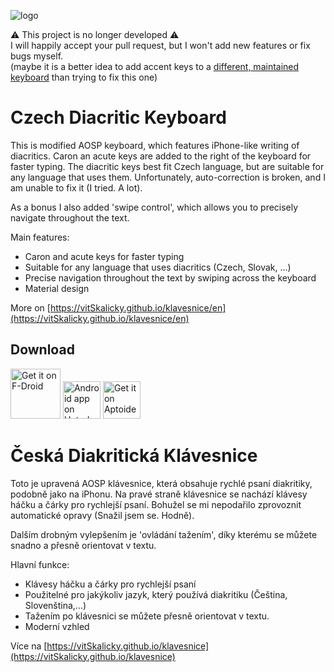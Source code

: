 ![logo][logo image]

⚠ This project is no longer developed ⚠  
I will happily accept your pull request, but I won't add new features or fix bugs myself.  
(maybe it is a better idea to add accent keys to a [different, maintained keyboard](https://github.com/rkkr/simple-keyboard) than trying to fix this one)

# Czech Diacritic Keyboard

This is modified AOSP keyboard, which features iPhone-like writing of diacritics. Caron an acute keys are added to the right of the keyboard for faster typing. The diacritic keys best fit Czech language, but are suitable for any language that uses them.
Unfortunately, auto-correction is broken, and I am unable to fix it (I tried. A lot).

As a bonus I also added 'swipe control', which allows you to precisely navigate throughout the text.

Main features:

* Caron and acute keys for faster typing
* Suitable for any language that uses diacritics (Czech, Slovak, ...)
* Precise navigation throughout the text by swiping across the keyboard
* Material design

More on [https://vitSkalicky.github.io/klavesnice/en](https://vitSkalicky.github.io/klavesnice/en)

## Download

[<img src="https://fdroid.gitlab.io/artwork/badge/get-it-on.png"
    alt="Get it on F-Droid"
    height="80">](https://f-droid.org/packages/cz.vitSkalicky.klavesnice/)
    [<img src="https://vitskalicky.github.io/klavesnice/img/uptodown.png"
    alt="Android app on Uptodown"
    height="60">](https://czech-diacritic-keyboard.en.uptodown.com/) [<img src="https://cdn6.aptoide.com/includes/themes/2014/images/aptoide_badge.svg?timestamp=timestamp=20190318"
    alt="Get it on Aptoide"
    height="60">](https://czech-diacritic-keyboard.en.aptoide.com/)

# Česká Diakritická Klávesnice

Toto je upravená AOSP klávesnice, která obsahuje rychlé psaní diakritiky, podobně jako na iPhonu. Na pravé straně klávesnice se nachází klávesy háčku a čárky pro rychlejší psaní. Bohužel se mi nepodařilo zprovoznit automatické opravy (Snažil jsem se. Hodně).

Dalším drobným vylepšením je 'ovládání tažením', díky kterému se můžete snadno a přesně orientovat v textu.

Hlavní funkce:

* Klávesy háčku a čárky pro rychlejší psaní
* Použitelné pro jakýkoliv jazyk, který používá diakritiku (Čeština, Slovenština,...)
* Tažením po klávesnici se můžete přesně orientovat v textu.
* Moderní vzhled

Více na [https://vitSkalicky.github.io/klavesnice](https://vitSkalicky.github.io/klavesnice)

[logo image]: https://raw.githubusercontent.com/vitSkalicky/klavesnice/gradle/java/res/drawable-xxxhdpi/ic_launcher_keyboard.png
